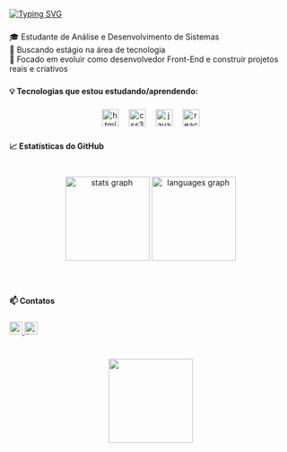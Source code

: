 <a href="https://git.io/typing-svg"><img src="https://readme-typing-svg.herokuapp.com?font=Fira+Code&duration=4500&pause=1000&color=F71D3B&width=435&lines=Ol%C3%A1%2C+me+chamo+Guilherme;Bem-vindo+ao+meu+Github" alt="Typing SVG" /></a>

###

<p align="left">🎓 Estudante de Análise e Desenvolvimento de Sistemas  <br>💼 Buscando estágio na área de tecnologia  <br>🚀 Focado em evoluir como desenvolvedor Front-End e construir projetos reais e criativos</p>

###

<h4 align="left">💡 Tecnologias que estou estudando/aprendendo:</h4>

###

<div align="center">
  <img src="https://cdn.jsdelivr.net/gh/devicons/devicon/icons/html5/html5-original.svg" height="30" alt="html5 logo"  />
  <img width="10" />
  <img src="https://cdn.jsdelivr.net/gh/devicons/devicon/icons/css3/css3-original.svg" height="30" alt="css3 logo"  />
  <img width="10" />
  <img src="https://cdn.jsdelivr.net/gh/devicons/devicon/icons/javascript/javascript-plain.svg" height="30" alt="javascript logo"  />
  <img width="10" />
  <img src="https://cdn.jsdelivr.net/gh/devicons/devicon/icons/react/react-original.svg" height="30" alt="react logo"  />
</div>

###

<h4 align="left">📈 Estatísticas do GitHub</h4>

###

<br clear="both">

<div align="center">
  <img src="https://github-readme-stats.vercel.app/api?username=guilhermemoreno2711&hide_title=false&hide_rank=false&show_icons=true&include_all_commits=true&count_private=true&disable_animations=false&theme=radical&locale=en&hide_border=false" height="150" alt="stats graph"  />
  <img src="https://github-readme-stats.vercel.app/api/top-langs?username=guilhermemoreno2711&locale=en&hide_title=false&layout=compact&card_width=320&langs_count=5&theme=radical&hide_border=false" height="150" alt="languages graph"  />
</div>

###

<br clear="both">

<h4 align="left">📫 Contatos</h4>

###

<div align="left">
  <a href="guilhermemorenoso@gmail.com" target="_blank">
    <img src="https://img.shields.io/static/v1?message=Gmail&logo=gmail&label=&color=D14836&logoColor=white&labelColor=&style=flat" height="23" alt="gmail logo"  />
  </a>
  <a href="https://www.linkedin.com/in/guilherme-moreno-dev-frontend/" target="_blank">
    <img src="https://img.shields.io/static/v1?message=LinkedIn&logo=linkedin&label=&color=0077B5&logoColor=white&labelColor=&style=flat" height="23" alt="linkedin logo"  />
  </a>
</div>

###

<br clear="both">

<div align="center">
  <img height="150" src="https://user-images.githubusercontent.com/74038190/212284145-bf2c01a8-c448-4f1a-b911-996024c84606.gif"  />
</div>

###
